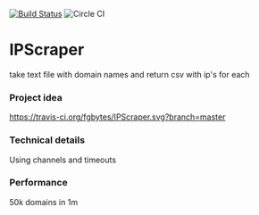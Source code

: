 [![Build Status](https://travis-ci.org/fgbytes/IPScraper.svg?branch=master)](https://travis-ci.org/fgbytes/IPScraper)
![Circle CI](https://circleci.com/gh/IPScraper/circle.svg?style=shield&circle-token=652865a66eca1de06dbd49f52928f4f0c8a961df)
# IPScraper
take text file with domain names and return csv with ip's for each


### Project idea
https://travis-ci.org/fgbytes/IPScraper.svg?branch=master

### Technical details
Using channels and timeouts

### Performance
50k domains in 1m